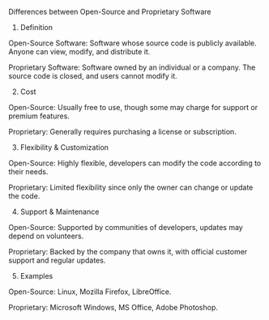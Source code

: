 Differences between Open-Source and Proprietary Software

1. Definition

Open-Source Software: Software whose source code is publicly available. Anyone can view, modify, and distribute it.

Proprietary Software: Software owned by an individual or a company. The source code is closed, and users cannot modify it.

2. Cost

Open-Source: Usually free to use, though some may charge for support or premium features.

Proprietary: Generally requires purchasing a license or subscription.

3. Flexibility & Customization

Open-Source: Highly flexible, developers can modify the code according to their needs.

Proprietary: Limited flexibility since only the owner can change or update the code.

4. Support & Maintenance

Open-Source: Supported by communities of developers, updates may depend on volunteers.

Proprietary: Backed by the company that owns it, with official customer support and regular updates.

5. Examples

Open-Source: Linux, Mozilla Firefox, LibreOffice.

Proprietary: Microsoft Windows, MS Office, Adobe Photoshop.
